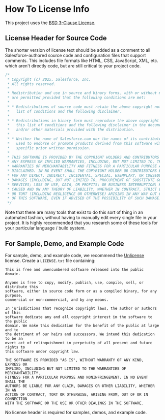 # How To License Info

This project uses the [BSD 3-Clause License](https://opensource.org/licenses/BSD-3-Clause).

## License Header for Source Code

The shorter version of license text should be added as a comment to all Salesforce-authored source code and configuration files that support comments. This includes file formats like HTML, CSS, JavaScript, XML, etc. which aren't directly code, but are still critical to your project code.

```javascript
/*
 * Copyright (c) 2025, Salesforce, Inc.
 * All rights reserved.
 *
 * Redistribution and use in source and binary forms, with or without modification,
 * are permitted provided that the following conditions are met:
 *
 * * Redistributions of source code must retain the above copyright notice, this
 *   list of conditions and the following disclaimer.
 *
 * * Redistributions in binary form must reproduce the above copyright notice,
 *   this list of conditions and the following disclaimer in the documentation
 *   and/or other materials provided with the distribution.
 *
 * * Neither the name of Salesforce.com nor the names of its contributors may be
 *   used to endorse or promote products derived from this software without
 *   specific prior written permission.
 *
 * THIS SOFTWARE IS PROVIDED BY THE COPYRIGHT HOLDERS AND CONTRIBUTORS "AS IS" AND
 * ANY EXPRESS OR IMPLIED WARRANTIES, INCLUDING, BUT NOT LIMITED TO, THE IMPLIED
 * WARRANTIES OF MERCHANTABILITY AND FITNESS FOR A PARTICULAR PURPOSE ARE
 * DISCLAIMED. IN NO EVENT SHALL THE COPYRIGHT HOLDER OR CONTRIBUTORS BE LIABLE
 * FOR ANY DIRECT, INDIRECT, INCIDENTAL, SPECIAL, EXEMPLARY, OR CONSEQUENTIAL
 * DAMAGES (INCLUDING, BUT NOT LIMITED TO, PROCUREMENT OF SUBSTITUTE GOODS OR
 * SERVICES; LOSS OF USE, DATA, OR PROFITS; OR BUSINESS INTERRUPTION) HOWEVER
 * CAUSED AND ON ANY THEORY OF LIABILITY, WHETHER IN CONTRACT, STRICT LIABILITY,
 * OR TORT (INCLUDING NEGLIGENCE OR OTHERWISE) ARISING IN ANY WAY OUT OF THE USE
 * OF THIS SOFTWARE, EVEN IF ADVISED OF THE POSSIBILITY OF SUCH DAMAGE.
 */
```

Note that there are many tools that exist to do this sort of thing in an automated fashion, without having to manually edit every single file in your project. It is highly recommended that you research some of these tools for your particular language / build system.

## For Sample, Demo, and Example Code

For sample, demo, and example code, we recommend the [Unlicense](https://opensource.org/license/unlicense/) license. Create a `LICENSE.txt` file containing:

```
This is free and unencumbered software released into the public domain.

Anyone is free to copy, modify, publish, use, compile, sell, or distribute this
software, either in source code form or as a compiled binary, for any purpose,
commercial or non-commercial, and by any means.

In jurisdictions that recognize copyright laws, the author or authors of this
software dedicate any and all copyright interest in the software to the public
domain. We make this dedication for the benefit of the public at large and to
the detriment of our heirs and successors. We intend this dedication to be an
overt act of relinquishment in perpetuity of all present and future rights to
this software under copyright law.

THE SOFTWARE IS PROVIDED "AS IS", WITHOUT WARRANTY OF ANY KIND, EXPRESS OR
IMPLIED, INCLUDING BUT NOT LIMITED TO THE WARRANTIES OF MERCHANTABILITY,
FITNESS FOR A PARTICULAR PURPOSE AND NONINFRINGEMENT. IN NO EVENT SHALL THE
AUTHORS BE LIABLE FOR ANY CLAIM, DAMAGES OR OTHER LIABILITY, WHETHER IN AN
ACTION OF CONTRACT, TORT OR OTHERWISE, ARISING FROM, OUT OF OR IN CONNECTION
WITH THE SOFTWARE OR THE USE OR OTHER DEALINGS IN THE SOFTWARE.
```

No license header is required for samples, demos, and example code.
